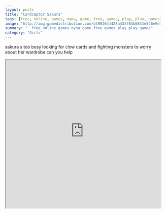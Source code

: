 ```yaml
---
layout: posts
title: "Cardcaptor Sakura"
tags: [free, online, games, oyna, game, free, games, play, play, games]
image: "http://img.gamedistribution.com/b4981644428a433f84b6834e546e9e3e.jpg"
summary: "  free online games oyna game free games play play games"
category: "Girls"
---
```


sakura s too busy looking for clow cards and fighting monsters to worry about her wardrobe can you help

<iframe width="100%" height="480px;" src="http://flash.gamedistribution.com?game=b4981644428a433f84b6834e546e9e3e"></iframe>
